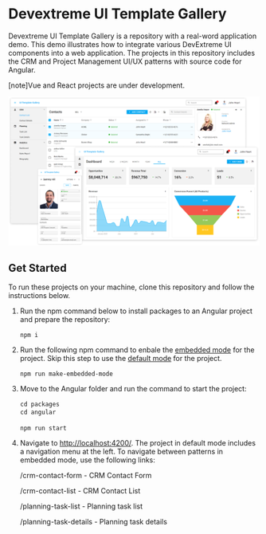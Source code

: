 # Devextreme UI Template Gallery

Devextreme UI Template Gallery is a repository with a real-word application demo. This demo illustrates how to integrate various DevExtreme UI components into a web application. The projects in this repository includes the CRM and Project Management UI/UX patterns with source code for Angular.

[note]Vue and React projects are under development.

![Devextreme UI Template Gallery](/images/ui-template-gallery.png)

## Get Started

To run these projects on your machine, clone this repository and follow the instructions below.

1. Run the npm command below to install packages to an Angular project and prepare the repository: 

    ```
    npm i
    ```

2. Run the following npm command to enbale the [embedded mode](https://devexpress.github.io/devextreme-ui-templates-gallery/material.blue.light/angular/embedded/) for the project. Skip this step to use the [default mode](https://devexpress.github.io/devextreme-ui-templates-gallery/material.blue.light/angular/default/) for the project.

    ```
    npm run make-embedded-mode
    ```

2. Move to the Angular folder and run the command to start the project:

    ```
    cd packages
    cd angular

    npm run start
    ```

3. Navigate to [http://localhost:4200/](http://localhost:4200/). 
    The project in default mode includes a navigation menu at the left. To navigate between patterns in embedded mode, use the following links:

    /crm-contact-form - CRM Contact Form

    /crm-contact-list - CRM Contact List

    /planning-task-list - Planning task list

    /planning-task-details - Planning task details
